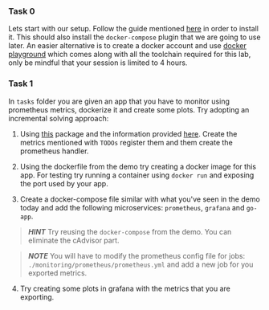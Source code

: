 ### Task 0

Lets start with our setup. Follow the guide mentioned [here](https://docs.docker.com/get-docker/) in order to install it. This should also install the `docker-compose` plugin that we are going to use later. An easier alternative is to create a docker account and use [docker playground](https://labs.play-with-docker.com/) which comes along with all the toolchain required for this lab, only be mindful that your session is limited to 4 hours.

### Task 1

In `tasks` folder you are given an app that you have to monitor using prometheus metrics, dockerize it and create some plots. Try adopting an incremental solving approach:

1. Using [this](https://pkg.go.dev/github.com/prometheus/client_golang/prometheus) package and the information provided [here](https://github.com/prometheus/client_golang/blob/main/prometheus/examples_test.go). Create the metrics mentioned with `TODOs` register them and them create the prometheus handler.

2. Using the dockerfile from the demo try creating a docker image for this app.
For testing try running a container using `docker run` and exposing the port used by your app.

3. Create a docker-compose file similar with what you've seen in the demo today and add the following microservices: `prometheus`, `grafana` and `go-app`.

> **_HINT_** Try reusing the `docker-compose` from the demo. You can eliminate the cAdvisor part.

> **_NOTE_** You will have to modify the prometheus config file for jobs: `./monitoring/prometheus/prometheus.yml` and add a new job for you exported metrics.

4. Try creating some plots in grafana with the metrics that you are exporting.